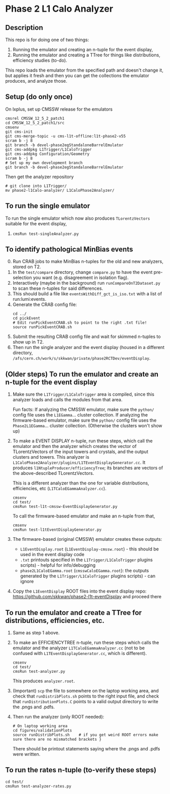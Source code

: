 # Phase 2 L1 Calo Analyzer

## Description

   This repo is for doing one of two things:
   1. Running the emulator and creating an n-tuple for the event display,
   2. Running the emulator and creating a TTree for things like distributions, efficiency studies (to-do).

   This repo loads the emulator from the specified path and doesn't change it, but applies it fresh and then you can get the collections the emulator produces, and analyze those.

## Setup (do only once)

   On lxplus, set up CMSSW release for the emulators
   ```
   cmsrel CMSSW_12_5_2_patch1
   cd CMSSW_12_5_2_patch1/src
   cmsenv
   git cms-init
   git cms-merge-topic -u cms-l1t-offline:l1t-phase2-v55
   scram b -j 8
   git branch -b devel-phase2egStandaloneBarrelEmulator
   git cms-addpkg L1Trigger/L1CaloTrigger
   git cms-addpkg Configuration/Geometry
   scram b -j 8
   # Set up my own development branch
   git branch -b devel-phase2egStandaloneBarrelEmulator
   ```

   Then get the analyzer repository
   ```
   # git clone into L1Trigger/
   mv phase2-l1Calo-analyzer/ L1CaloPhase2Analyzer/ 
   ```


## To run the single emulator

To run the single emulator which now also produces `TLorentzVectors` suitable for the event display,

1. `cmsRun test-singleAnalyzer.py`


## To identify pathological MinBias events

0. Run CRAB jobs to make MinBias n-tuples for the old and new analyzers, stored on T2.
1. In the `test/compare` directory, change `compare.py` to have the event pre-selection you want (e.g. disagreement in isolation flag).
2. Interactively (maybe in the background) run `runCompareOnT2Dataset.py` to scan these n-tuples for said differences.
3. This should build a file like `eventsWithDiff_gct_is_iso.txt` with a list of run:lumi:events.
4. Generate the CRAB config file:
   ```
   cd ../
   cd pickEvent
   # Edit runPickEventCRAB.sh to point to the right .txt file!
   source runPickEventCRAB.sh
   ```
5. Submit the resulting CRAB config file and wait for skimmed n-tuples to show up in T2.
6. Then run the single analyzer and the event display (housed in a different directory, `/afs/cern.ch/work/s/skkwan/private/phase2RCTDev/eventDisplay`.

## (Older steps) To run the emulator and create an n-tuple for the event display

1. Make sure the `L1Trigger/L1CaloTrigger` area is compiled, since this analyzer loads and calls the modules from that area.

   Fun facts:
   If analyzing the CMSSW emulator, make sure the `python/` config file uses the `L1EGamma`... cluster collection.
   If analyzing the firmware-based emulator, make sure the `python/` config file uses the `Phase2L1EGamma`... cluster collection.
(Otherwise the clusters won't show up)

2. To make a EVENT DISPLAY n-tuple, run these steps, which call the emulator and then the analyzer which creates the vector of
   TLorentzVectors of the input towers and crystals, and the output clusters and towers. This analyzer is
   `L1CaloPhase2Analyzer/plugins/L1TEventDisplayGenerator.cc`. It produces `l1NtupleProducer/efficiencyTree`; its branches
   are vectors of the above-described TLorentzVectors. 

   This is a different analyzer than the one for variable distributions, efficiencies, etc (`L1TCaloEGammaAnalyzer.cc`). 
   ```
   cmsenv
   cd test/
   cmsRun test-l1t-cmssw-EventDisplayGenerator.py
   ```

   To call the firmware-based emulator and make an n-tuple from that,
   ```
   cmsenv
   cmsRun test-l1tEventDisplayGenerator.py   
   ```

3. The firmware-based (original CMSSW) emulator creates these outputs: 
    * `L1EventDisplay.root` (`L1EventDisplay-cmssw.root`) - this should be used in the event display code
    * `.txt` printouts specified in the `L1Trigger/L1CaloTrigger` plugins scripts) - helpful for info/debugging
    * `phase2L1CaloEGamma.root` (`cmsswCaloEGamma.root`): the outputs generated by the `L1Trigger/L1CaloTrigger` plugins scripts) - can ignore

4. Copy the `L1EventDisplay` ROOT files into the event display repo: https://github.com/skkwan/phase2-l1t-eventDisplay and proceed there



## To run the emulator and create a TTree for distributions, efficiencies, etc.

1. Same as step 1 above.

2. To make an EFFICIENCYTREE n-tuple, run these steps which calls the emulator and the analyzer `L1TCaloEGammaAnalyzer.cc` 
   (not to be confused with `L1TEventDisplayGenerator.cc`, which is different).
   ```
   cmsenv
   cd test/
   cmsRun test-analyzer.py
   ```
   This produces `analyzer.root`.

3. (Important) `scp` the file to somewhere on the laptop working area, and check that `runDistribPlots.sh` points to the right input file, and check that `runDistributionPlots.C` points to a valid output directory to write the .pngs and .pdfs.

4. Then run the analyzer (only ROOT needed):
   ```
   # On laptop working area
   cd figures/validationPlots
   source runDistribPlots.sh    # if you get weird ROOT errors make sure there are no mismatched brackets }
   ```
   There should be printout statements saying where the .pngs and .pdfs were written.


## To run the rates n-tuple (to-verify these steps)

   ```
   cd test/
   cmsRun test-analyzer-rates.py
   ```